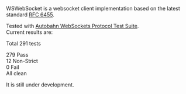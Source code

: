 WSWebSocket is a websocket client implementation based on the latest standard [RFC 6455][RFC].

Tested with [Autobahn WebSockets Protocol Test Suite][Autobahn].  
Current results are:

Total 291 tests

279 Pass  
12 Non-Strict  
0 Fail  
All clean  

It is still under development.

[Autobahn]: http://www.tavendo.de/autobahn/testsuite.html
[RFC]: http://tools.ietf.org/html/rfc6455
